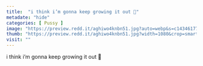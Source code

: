 ```yaml
---
title:  "i think i’m gonna keep growing it out 🥰"
metadate: "hide"
categories: [ Pussy ]
image: "https://preview.redd.it/aghiwo4knbn51.jpg?auto=webp&s=c1434617738b1265ed8480ac74928cb635eaeb4e"
thumb: "https://preview.redd.it/aghiwo4knbn51.jpg?width=1080&crop=smart&auto=webp&s=044c787ab41dc426fcd822a31f6cf574a70c7a61"
visit: ""
---
```

i think i’m gonna keep growing it out 🥰
